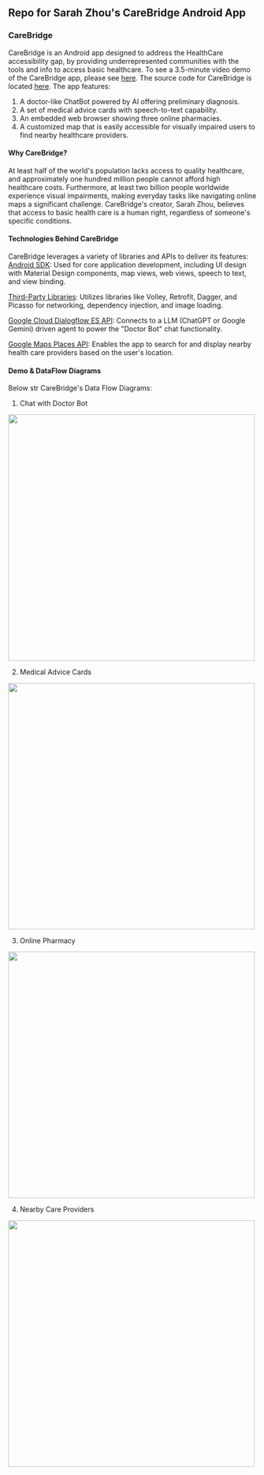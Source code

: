 ## Repo for Sarah Zhou's CareBridge Android App

### CareBridge
CareBridge is an Android app designed to address the HealthCare accessibility gap, by providing underrepresented communities with the tools and info to access basic healthcare. To see a 3.5-minute video demo of the CareBridge app, please see [here](https://youtu.be/SSBY2XK9Ivg). 
The source code for CareBridge is located [here](https://github.com/sarahf-zh/my-android/tree/main/CareBridge). The app features:
1) A doctor-like ChatBot powered by AI offering preliminary diagnosis.
2) A set of medical advice cards with speech-to-text capability.
3) An embedded web browser showing three online pharmacies.
4) A customized map that is easily accessible for visually impaired users to find nearby healthcare providers.

#### Why CareBridge?
At least half of the world's population lacks access to quality healthcare, and approximately one hundred million people cannot afford high healthcare costs. Furthermore, at least two billion people worldwide experience visual impairments, making everyday tasks like navigating online maps a significant challenge. CareBridge's creator, Sarah Zhou, believes that access to basic health care is a human right, regardless of someone's specific conditions.

#### Technologies Behind CareBridge
CareBridge leverages a variety of libraries and APIs to deliver its features:
<ins>Android SDK</ins>: Used for core application development, including UI design with Material Design components, map views, web views, speech to text, and view binding.

<ins>Third-Party Libraries</ins>: Utilizes libraries like Volley, Retrofit, Dagger, and Picasso for networking, dependency injection, and image loading.

<ins>Google Cloud Dialogflow ES API</ins>: Connects to a LLM (ChatGPT or Google Gemini) driven agent to power the "Doctor Bot" chat functionality.

<ins>Google Maps Places API</ins>: Enables the app to search for and display nearby health care providers based on the user's location.


#### Demo & DataFlow Diagrams
Below str CareBridge's Data Flow Diagrams:

1) Chat with Doctor Bot
<img src="https://github.com/sarahf-zh/my-android/blob/main/CareBridge/screen_snapshots/Flow1.png" width = "500" hight = "180" align="center">

2) Medical Advice Cards
<img src="https://github.com/sarahf-zh/my-android/blob/main/CareBridge/screen_snapshots/Flow2.png" width = "500" hight = "180" align="center">

3) Online Pharmacy 
<img src="https://github.com/sarahf-zh/my-android/blob/main/CareBridge/screen_snapshots/Flow3.png" width = "500" hight = "180" align="center">

4) Nearby Care Providers
<img src="https://github.com/sarahf-zh/my-android/blob/main/CareBridge/screen_snapshots/Flow4.png" width = "500" hight = "180" align="center">
